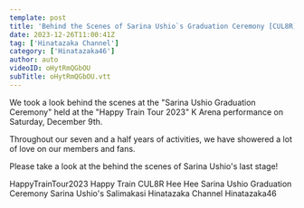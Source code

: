 ```yaml
---
template: post
title: 'Behind the Scenes of Sarina Ushio`s Graduation Ceremony [CUL8R]'
date: 2023-12-26T11:00:41Z
tag: ['Hinatazaka Channel']
category: ['Hinatazaka46']
author: auto 
videoID: oHytRmQGbOU
subTitle: oHytRmQGbOU.vtt
---
```

We took a look behind the scenes at the "Sarina Ushio Graduation Ceremony" held at the "Happy Train Tour 2023" K Arena performance on Saturday, December 9th.

Throughout our seven and a half years of activities, we have showered a lot of love on our members and fans.

Please take a look at the behind the scenes of Sarina Ushio's last stage!

HappyTrainTour2023 Happy Train CUL8R Hee Hee Sarina Ushio Graduation Ceremony Sarina Ushio's Salimakasi Hinatazaka Channel Hinatazaka46